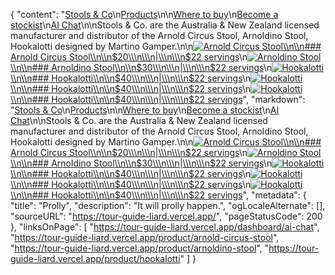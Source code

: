 {
  "content": "[Stools & Co](#)\n[Products](#)\n\n[Where to buy](#)\n[Become a stockist](#)\n[AI Chat](/dashboard/ai-chat)\n\nStools & Co. are the Australia & New Zealand licensed manufacturer and distributor of the Arnold Circus Stool, Arnoldino Stool, Hookalotti designed by Martino Gamper.\n\n[![Arnold Circus Stool](https://tour-guide-liard.vercel.app/_next/image?url=%2Ftest.png&w=3840&q=75)\\\n\\\n### Arnold Circus Stool\\\n\\\n$20\\\n\\\n|\\\n\\\n$22 servings](/product/arnold-circus-stool)\n[![Arnoldino Stool](https://tour-guide-liard.vercel.app/_next/image?url=%2Ftest.png&w=3840&q=75)\\\n\\\n### Arnoldino Stool\\\n\\\n$30\\\n\\\n|\\\n\\\n$22 servings](/product/arnoldino-stool)\n[![Hookalotti](https://tour-guide-liard.vercel.app/_next/image?url=%2Ftest.png&w=3840&q=75)\\\n\\\n### Hookalotti\\\n\\\n$40\\\n\\\n|\\\n\\\n$22 servings](/product/hookalotti)\n[![Hookalotti](https://tour-guide-liard.vercel.app/_next/image?url=%2Ftest.png&w=3840&q=75)\\\n\\\n### Hookalotti\\\n\\\n$40\\\n\\\n|\\\n\\\n$22 servings](/product/hookalotti)\n[![Hookalotti](https://tour-guide-liard.vercel.app/_next/image?url=%2Ftest.png&w=3840&q=75)\\\n\\\n### Hookalotti\\\n\\\n$40\\\n\\\n|\\\n\\\n$22 servings](/product/hookalotti)",
  "markdown": "[Stools & Co](#)\n[Products](#)\n\n[Where to buy](#)\n[Become a stockist](#)\n[AI Chat](/dashboard/ai-chat)\n\nStools & Co. are the Australia & New Zealand licensed manufacturer and distributor of the Arnold Circus Stool, Arnoldino Stool, Hookalotti designed by Martino Gamper.\n\n[![Arnold Circus Stool](https://tour-guide-liard.vercel.app/_next/image?url=%2Ftest.png&w=3840&q=75)\\\n\\\n### Arnold Circus Stool\\\n\\\n$20\\\n\\\n|\\\n\\\n$22 servings](/product/arnold-circus-stool)\n[![Arnoldino Stool](https://tour-guide-liard.vercel.app/_next/image?url=%2Ftest.png&w=3840&q=75)\\\n\\\n### Arnoldino Stool\\\n\\\n$30\\\n\\\n|\\\n\\\n$22 servings](/product/arnoldino-stool)\n[![Hookalotti](https://tour-guide-liard.vercel.app/_next/image?url=%2Ftest.png&w=3840&q=75)\\\n\\\n### Hookalotti\\\n\\\n$40\\\n\\\n|\\\n\\\n$22 servings](/product/hookalotti)\n[![Hookalotti](https://tour-guide-liard.vercel.app/_next/image?url=%2Ftest.png&w=3840&q=75)\\\n\\\n### Hookalotti\\\n\\\n$40\\\n\\\n|\\\n\\\n$22 servings](/product/hookalotti)\n[![Hookalotti](https://tour-guide-liard.vercel.app/_next/image?url=%2Ftest.png&w=3840&q=75)\\\n\\\n### Hookalotti\\\n\\\n$40\\\n\\\n|\\\n\\\n$22 servings](/product/hookalotti)",
  "metadata": {
    "title": "Prolly",
    "description": "It will prolly happen.",
    "ogLocaleAlternate": [],
    "sourceURL": "https://tour-guide-liard.vercel.app/",
    "pageStatusCode": 200
  },
  "linksOnPage": [
    "https://tour-guide-liard.vercel.app/dashboard/ai-chat",
    "https://tour-guide-liard.vercel.app/product/arnold-circus-stool",
    "https://tour-guide-liard.vercel.app/product/arnoldino-stool",
    "https://tour-guide-liard.vercel.app/product/hookalotti"
  ]
}